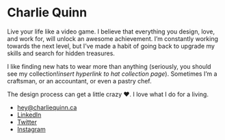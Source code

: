 # Charlie Quinn

[](http://charliequinn.ca/)

Live your life like a video game.
I believe that everything you design, love, and work for, will unlock an awesome achievement.
I’m constantly working towards the next level, but I’ve made a habit of going back to upgrade my skills and search for hidden treasures.

I like finding new hats to wear more than anything (seriously, you should see my collection!*insert hyperlink to hat collection page*). Sometimes I’m a craftsman, or an accountant, or even a pastry chef.

The design process can get a little crazy ♥.
I love what I do for a living.

- [hey@charliequinn.ca](mailto:hey@charliequinn.ca)
- [LinkedIn](https://www.linkedin.com/in/charliequinngd)
- [Twitter](https://twitter.com/charliequinn_)
- [Instagram](https://instagram.com/notenoughquinn/)
